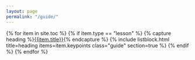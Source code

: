 ```yaml
---
layout: page
permalink: "/guide/"
---
```

{% for item in site.toc %}
{% if item.type == "lesson" %}
{% capture heading %}<a href="..{{item.permalink}}">{{item.title}}</a>{% endcapture %}
{% include listblock.html title=heading items=item.keypoints class="guide" section=true %}
{% endif %}
{% endfor %}
